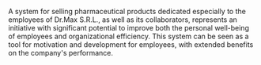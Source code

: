 A system for selling pharmaceutical products dedicated especially to the employees of Dr.Max S.R.L., as well as its collaborators, represents an initiative with significant potential to improve both the personal well-being of employees and organizational efficiency. This system can be seen as a tool for motivation and development for employees, with extended benefits on the company's performance.
